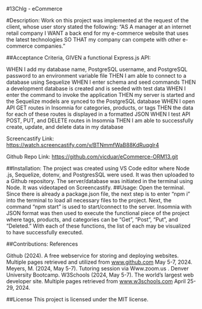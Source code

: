 #13Chlg - eCommerce

#Description: Work on this project was implemented at the request of the client, whose user story stated the following: “AS A manager at an internet retail company I WANT a back end for my e-commerce website that uses the latest technologies SO THAT my company can compete with other e-commerce companies.”

##Acceptance Criteria, GIVEN a functional Express.js API:

WHEN I add my database name, PostgreSQL username, and PostgreSQL password to an environment variable file
THEN I am able to connect to a database using Sequelize
WHEN I enter schema and seed commands
THEN a development database is created and is seeded with test data
WHEN I enter the command to invoke the application
THEN my server is started and the Sequelize models are synced to the PostgreSQL database
WHEN I open API GET routes in Insomnia for categories, products, or tags
THEN the data for each of these routes is displayed in a formatted JSON
WHEN I test API POST, PUT, and DELETE routes in Insomnia
THEN I am able to successfully create, update, and delete data in my database

Screencastify Link: https://watch.screencastify.com/v/BTNmmfWaB88KdRuqglr4

Github Repo Link: https://github.com/vicduar/eCommerce-ORM13.git

##Installation: The project was created using VS Code editor where Node .js, Sequelize, dotenv, and PostgresSQL were used. It was then uploaded to a Github repository. The server/database was initiated in the terminal using Node. It was videotaped on Screencastify.
##Usage: Open the terminal. Since there is already a package.json file, the next step is to enter “npm i” into the terminal to load all necessary files to the project. Next, the command “npm start” is used to start/connect to the server. Insomnia with JSON format was then used to execute the functional piece of the project where tags, products, and categories can be “Get”, “Post”, “Put”, and “Deleted.” With each of these functions, the list of each may be visualized to have successfully executed.

##Contributions: References 

Github (2024). A free webservice for storing and deploying websites. Multiple pages retrieved and utilized from www.github.com May 5-7, 2024.
Meyers, M. (2024, May 5-7). Tutoring session via Www.zoom.us . Denver University Bootcamp.
W3Schools (2024, May 5-7). The world’s largest web developer site. Multiple pages retrieved from www.w3schools.com April 25-29, 2024.

##License This project is licensed under the MIT license.
